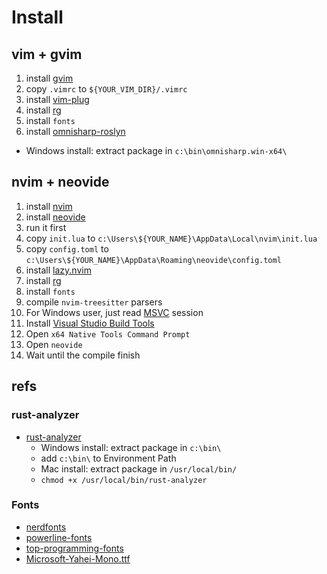# Install

## vim + gvim

1. install [gvim](https://www.vim.org/download.php)
1. copy `.vimrc` to `${YOUR_VIM_DIR}/.vimrc`
1. install [vim-plug](https://github.com/junegunn/vim-plug)
1. install [rg](https://github.com/BurntSushi/ripgrep)
1. install `fonts`
1. install [omnisharp-roslyn](https://github.com/OmniSharp/omnisharp-roslyn)
  - Windows install: extract package in `c:\bin\omnisharp.win-x64\`

## nvim + neovide

1. install [nvim](https://neovim.io/)
1. install [neovide](https://neovide.dev/)
  1. run it first
1. copy `init.lua` to `c:\Users\${YOUR_NAME}\AppData\Local\nvim\init.lua`
1. copy `config.toml` to `c:\Users\${YOUR_NAME}\AppData\Roaming\neovide\config.toml`
1. install [lazy.nvim](https://github.com/folke/lazy.nvim)
1. install [rg](https://github.com/BurntSushi/ripgrep)
1. install `fonts`
1. compile `nvim-treesitter` parsers
  1. For Windows user, just read [MSVC](https://github.com/nvim-treesitter/nvim-treesitter/wiki/Windows-support#msvc) session
  1. Install [Visual Studio Build Tools](https://visualstudio.microsoft.com/en/downloads/#build-tools-for-visual-studio-2022)
  1. Open `x64 Native Tools Command Prompt`
  1. Open `neovide`
  1. Wait until the compile finish

## refs

### rust-analyzer

- [rust-analyzer](https://github.com/rust-lang/rust-analyzer/releases)
  - Windows install: extract package in `c:\bin\`
  - add `c:\bin\` to Environment Path
  - Mac install: extract package in `/usr/local/bin/`
  - `chmod +x /usr/local/bin/rust-analyzer`

### Fonts

- [nerdfonts](https://www.nerdfonts.com/)
- [powerline-fonts](https://github.com/powerline/fonts)
- [top-programming-fonts](https://github.com/hbin/top-programming-fonts)
- [Microsoft-Yahei-Mono.ttf](https://github.com/whorusq/sublime-text-3/blob/master/fonts/Microsoft-Yahei-Mono.ttf)
